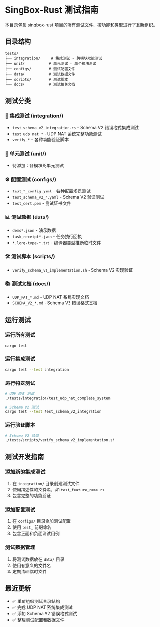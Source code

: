 # SingBox-Rust 测试指南

本目录包含 singbox-rust 项目的所有测试文件，按功能和类型进行了重新组织。

## 目录结构

```
tests/
├── integration/     # 集成测试 - 跨模块功能测试
├── unit/           # 单元测试 - 单个模块测试
├── configs/        # 测试配置文件
├── data/           # 测试数据文件
├── scripts/        # 测试脚本
└── docs/           # 测试相关文档
```

## 测试分类

### 🔗 集成测试 (integration/)
- `test_schema_v2_integration.rs` - Schema V2 错误格式集成测试
- `test_udp_nat_*` - UDP NAT 系统完整功能测试
- `verify_*` - 各种功能验证脚本

### 🧪 单元测试 (unit/)
- 待添加：各模块的单元测试

### ⚙️ 配置测试 (configs/)
- `test_*_config.yaml` - 各种配置场景测试
- `test_schema_v2_*.yaml` - Schema V2 验证测试
- `test_cert.pem` - 测试证书文件

### 📊 测试数据 (data/)
- `demo*.json` - 演示数据
- `task_receipt*.json` - 任务执行回执
- `*.long-type-*.txt` - 编译器类型推断临时文件

### 🛠️ 测试脚本 (scripts/)
- `verify_schema_v2_implementation.sh` - Schema V2 实现验证

### 📚 测试文档 (docs/)
- `UDP_NAT_*.md` - UDP NAT 系统实现文档
- `SCHEMA_V2_*.md` - Schema V2 错误格式文档

## 运行测试

### 运行所有测试
```bash
cargo test
```

### 运行集成测试
```bash
cargo test --test integration
```

### 运行特定测试
```bash
# UDP NAT 测试
./tests/integration/test_udp_nat_complete_system

# Schema V2 测试
cargo test --test test_schema_v2_integration
```

### 运行验证脚本
```bash
# Schema V2 验证
./tests/scripts/verify_schema_v2_implementation.sh
```

## 测试开发指南

### 添加新的集成测试
1. 在 `integration/` 目录创建测试文件
2. 使用描述性的文件名，如 `test_feature_name.rs`
3. 包含完整的功能验证

### 添加配置测试
1. 在 `configs/` 目录添加测试配置
2. 使用 `test_` 前缀命名
3. 包含正面和负面测试用例

### 测试数据管理
1. 将测试数据放在 `data/` 目录
2. 使用有意义的文件名
3. 定期清理临时文件

## 最近更新

- ✅ 重新组织测试目录结构
- ✅ 完成 UDP NAT 系统集成测试
- ✅ 添加 Schema V2 错误格式测试
- ✅ 整理测试配置和数据文件
